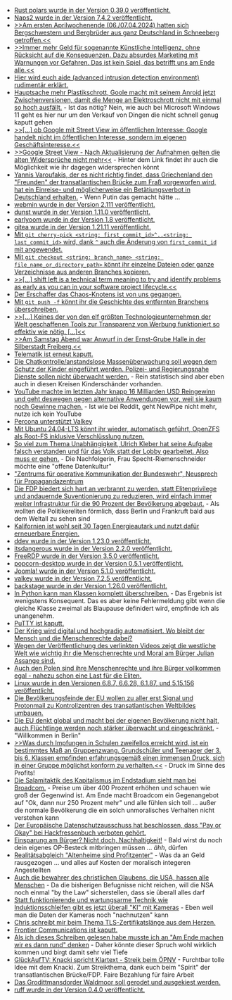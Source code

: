 * [Rust polars wurde in der Version 0.39.0 veröffentlicht.](https://github.com/pola-rs/polars/releases/tag/rs-0.39.0)
* [Naps2 wurde in der Version 7.4.2 veröffentlicht.](https://github.com/cyanfish/naps2/releases/tag/v7.4.2)
* [>>Am ersten Aprilwochenende (06./07.04.2024) hatten sich Bergschwestern und Bergbrüder aus ganz Deutschland in Schneeberg getroffen.<<](https://knappenverein.de/bundesverband-war-in-schneeberg-zu-gast/)
* [>>Immer mehr Geld für sogenannte Künstliche Intelligenz, ohne Rücksicht auf die Konsequenzen. Dazu absurdes Marketing mit Warnungen vor Gefahren. Das ist kein Spiel, das betrifft uns am Ende alle.<<](https://netzpolitik.org/2024/degitalisierung-infinite-money-glitch/)
* [Hier wird euch aide (advanced intrusion detection environment) rudimentär erklärt.](https://www.opensourcerers.org/2024/04/15/introduction-to-the-advanced-intrusion-detection-environment-aide/)
* [Hauptsache mehr Plastikschrott, Goole macht mit seinem Anroid jetzt Zwischenversionen, damit die Menge an Elektroschrott nicht mit einmal so hoch ausfällt.](https://www.onli-blogging.de/2362/LineageOS-droht-Wegfall-von-51-Telefonen.html) - Ist das nötig? Nein, wie auch bei Microsoft Windows 11 geht es hier nur um den Verkauf von Dingen die nicht schnell genug kaputt gehen
* [>>[...] ob Google mit Street View im öffentlichen Interesse:  Google handelt nicht im öffentlichen Interesse, sondern im eigenen Geschäftsinteresse.<<](https://www.borncity.com/blog/2024/04/14/google-street-view-neuer-widerspruch-erforderlich/)
* [>>Google Street View - Nach Aktualisierung der Aufnahmen gelten die alten Widersprüche nicht mehr<<](https://plattform-privatheit.de/p-prv/beitraege/aktuelles/google-street-view-nach-aktualisie-rung-der-aufnahmen-gelten-die-alten-widersprueche-nicht-mehr.php) - Hinter dem Link findet ihr auch die Möglichkeit wie ihr dagegen widersprechen könnt
* [Yannis Varoufakis, der es nicht richtig findet, dass Griechenland den "Freunden" der transatlantischen Brücke zum Fraß vorgeworfen wird, hat ein Einreise- und möglicherweise ein Betätiungsverbot in Deutschland erhalten.](https://blog.fefe.de/?ts=98e3fce2) - Wenn Putin das gemacht hätte ...
* [webmin wurde in der Version 2.111 veröffentlicht.](https://github.com/webmin/webmin/releases/tag/2.111)
* [dunst wurde in der Version 1.11.0 veröffentlicht.](https://github.com/dunst-project/dunst/releases/tag/v1.11.0)
* [earlyoom wurde in der Version 1.8 veröffentlicht.](https://github.com/rfjakob/earlyoom/releases/tag/v1.8)
* [gitea wurde in der Version 1.21.11 veröffentlicht.](https://github.com/go-gitea/gitea/releases/tag/v1.21.11)
* [Mit `git cherry-pick <string: first_commit_id>^..<string: last_commit_id>` wird, dank `^` auch die Änderung von `first_commit_id` mit angewendet.](https://www.30secondsofcode.org/git/s/pick-commits/)
* [Mit `git checkout <string: branch_name> <string: file_name_or_directory_path>` könnt ihr einzelne Dateien oder ganze Verzeichnisse aus anderen Branches kopieren.](https://www.30secondsofcode.org/git/s/copy-file-from-branch/)
* [>>[...] shift left is a technical term meaning to try and identify problems as early as you can in your software project lifecycle.<<](https://www.freecodecamp.org/news/what-is-shift-left-in-software/)
* [Der Erschaffer das Chaos-Knotens ist von uns gegangen.](https://www.ccc.de/de/updates/2024/ccc-trauert-um-reinhard-schrutzki)
* [Mit `git push -f` könnt ihr die Geschichte des entfernten Branchens überschreiben.](https://www.30secondsofcode.org/git/s/force-update-remote-branch/)
* [>>[...] Keines der von den elf größten Technologieunternehmen der Welt geschaffenen Tools zur Transparenz von Werbung funktioniert so effektiv wie nötig. [...]<<](https://netzpolitik.org/2024/werbearchive-der-grossen-plattformen-zu-wenig-daten-kaum-vergleichbar-und-schlecht-zu-bedienen/)
* [>>Am Samstag Abend war Anwurf in der Ernst-Grube Halle in der Silberstadt Freiberg.<<](https://www.youtube.com/watch?v=X9nNGjNtAIQ)
* [Telematik ist erneut kaputt.](https://www.borncity.com/blog/2024/04/16/medisign-erneut-langer-telematik-ausfall-15-4-2024-gematik-prft-den-anbieter/)
* [Die Chatkontrolle/anstandslose Massenüberwachung soll wegen dem Schutz der Kinder eingeführt werden. Polizei- und Regierungsnahe Dienste sollen nicht überwacht werden.](https://tuxproject.de/blog/2024/04/hoffnung-dexit-15-die-spd-will-meine-briefe-lesen-aber-ihre-eigenen-nicht-mehr/) - Rein statistisch sind aber eben auch in diesen Kreisen Kinderschänder vorhanden.
* [YouTube machte im letzten Jahr knapp 16 Milliarden USD Reingewinn und geht deswegen gegen alternative Anwendungen vor, weil sie kaum noch Gewinne machen.](https://www.bleepingcomputer.com/news/google/google-to-crack-down-on-third-party-youtube-apps-that-block-ads/) - Ist wie bei Reddit, geht NewPipe nicht mehr, nutze ich kein YouTube
* [Percona unterstützt Valkey](https://www.percona.com/blog/percona-stands-firmly-on-the-side-of-open-source/)
* [Mit Ubuntu 24.04-LTS könnt ihr wieder, automatisch geführt, OpenZFS als Root-FS inklusive Verschlüsslung nutzen.](https://www.phoronix.com/news/OpenZFS-Ubuntu-24.04-LTS)
* [So viel zum Thema Unabhängigkeit, Ulrich Kleber hat seine Aufgabe falsch verstanden und für das Volk statt der Lobby gearbeitet. Also muss er gehen.](https://netzpolitik.org/2024/louisa-specht-riemenschneider-einigung-auf-neue-bundesdatenschutzbeauftragte/) - Die Nachfolgerin, Frau Specht-Riemenschneider möchte eine "offene Datenkultur"
* ["Zentrums für operative Kommunikation der Bundeswehr", Neusprech für Propagandazentrum](https://blog.fefe.de/?ts=98e02122)
* [Die FDP biedert sich hart an verbrannt zu werden, statt Elitenprivilege und andauernde Suventionierung zu reduzieren, wird einfach immer weiter Infrastruktur für die 90 Prozent der Bevölkerung abgebaut.](https://blog.fefe.de/?ts=98e012de) - Als wollten die Politikereliten förmlich, dass Berlin und Frankruft bald aus dem Weltall zu sehen sind
* [Kalifornien ist wohl seit 30 Tagen Energieautark und nutzt dafür erneuerbare Energien.](https://blog.fefe.de/?ts=98e00acd)
* [ddev wurde in der Version 1.23.0 veröffentlicht.](https://github.com/ddev/ddev/releases/tag/v1.23.0)
* [itsdangerous wurde in der Version 2.2.0 veröffentlicht.](https://github.com/pallets/itsdangerous/releases/tag/2.2.0)
* [FreeRDP wurde in der Version 3.5.0 veröffentlicht.](https://github.com/FreeRDP/FreeRDP/releases/tag/3.5.0)
* [popcorn-desktop wurde in der Version 0.5.1 veröffentlicht.](https://github.com/popcorn-official/popcorn-desktop/releases/tag/v0.5.1)
* [Joomla! wurde in der Version 5.1.0 veröffentlicht.](https://github.com/joomla/joomla-cms/releases/tag/5.1.0)
* [valkey wurde in der Version 7.2.5 veröffentlicht.](https://github.com/valkey-io/valkey/releases/tag/7.2.5)
* [backstage wurde in der Version 1.26.0 veröffentlicht.](https://github.com/backstage/backstage/releases/tag/v1.26.0)
* [In Python kann man Klassen komplett überschreiben.](https://zaitcev.livejournal.com/266582.html) - Das Ergebnis ist wenigstens Konsequent. Das es aber keine Fehlermeldung gibt wenn die gleiche Klasse zweimal als Blaupause definidert wird, empfinde ich als unangenehm.
* [PuTTY ist kaputt.](https://www.borncity.com/blog/2024/04/17/kritische-putty-schwachstelle-cve-2024-31497-verrt-private-schlssel/)
* [Der Krieg wird digital und hochgradig automatisiert. Wo bleibt der Mensch und die Menschenrechte dabei?](https://netzpolitik.org/2024/kuenstliche-intelligenz-automatisierte-kriegsfuehrung-und-die-genfer-konvention/)
* [Wegen der Veröffentlichung des verlinkten Videos zeigt die westliche Welt wie wichtig ihr die Menschenrechte und Moral am Bürger Julian Assange sind.](https://www.youtube.com/watch?v=2r3vuJaykyY)
* [Auch den Polen sind ihre Menschenrechte und ihre Bürger vollkommen egal - nahezu schon eine Last für die Eliten.](https://netzpolitik.org/2024/polnische-untersuchung-knapp-600-menschen-mit-pegasus-gehackt/)
* [Linux wurde in den Versionen 6.8.7, 6.6.28, 6.1.87, und 5.15.156 veröffentlicht.](https://lwn.net/Articles/970086/)
* [Die Bevölkerungsfeinde der EU wollen zu aller erst Signal und Protonmail zu Kontrollzentren des transatlantischen Weltbildes umbauen.](https://www.patrick-breyer.de/leak-datenschutzfreundliche-und-verschluesselte-messengerdienste-sollen-mit-chatkontrolle-bestraft-werden/)
* [Die EU denkt global und macht bei der eigenen Bevölkerung nicht halt, auch Flüchtlinge werden noch stärker überwacht und eingeschränkt.](https://netzpolitik.org/2024/eu-migrationspakt-kritik-an-der-digitalen-ueberwachung-von-migrantinnen/) - "Willkommen in Berlin"
* [>>Was durch Impfungen in Schulen zweifellos erreicht wird, ist ein bestimmtes Maß an Gruppenzwang. Grundschüler und Teenager der 3. bis 6. Klassen empfinden erfahrungsgemäß einen immensen Druck, sich in einer Gruppe möglichst konform zu verhalten.<<](https://impfentscheidung.online/impfungen-in-schulen-sollen-die-hpv-impfraten-in-die-hoehe-treiben/) - Druck im Sinne des Profits!
* [Die Salamitaktik des Kapitalismus im Endstadium sieht man bei Broadcom.](https://www.borncity.com/blog/2024/04/17/broadcom-kommt-vmware-kunden-mit-lizenzen-entgegen-eu-kommission-schickt-fragen/) - Preise um über 400 Prozent erhöhen und schauen wie groß der Gegenwind ist. Am Ende macht Broadcom ein Gegenangebot auf "Ok, dann nur 250 Prozent mehr" und alle fühlen sich toll ... außer die normale Bevölkerung die ein solch unmoralisches Verhalten nicht verstehen kann
* [Der Europäische Datenschutzausschuss hat beschlossen, dass "Pay or Okay" bei Hackfressenbuch verboten gehört.](https://noyb.eu/de/statement-edpb-pay-or-okay-opinion)
* [Einsparung am Bürger? Nicht doch, Nachhaltigkeit!](https://blog.fefe.de/?ts=98de843e) - Bald wirst du noch dein eigenes OP-Besteck mitbringen müssen ... *ähh*, dürfen
* [Realitätsabgleich "Altenheime sind Profitzenter"](https://blog.fefe.de/?ts=98e160bb) - Was da an Geld rausgezogen ... und alles auf Kosten der moralisch integeren Angestellten
* [Auch die bewahrer des christlichen Glaubens, die USA, hassen alle Menschen](https://blog.fefe.de/?ts=98e1534b) - Da die bisherigen Befugnisse nicht reichen, will die NSA noch einmal "by the Law" sicherstellen, dass sie überall alles darf
* [Statt funktionierende und wartungsarme Technik wie Induktionsschleifen gibt es jetzt überall "KI" mit Kameras](https://blog.fefe.de/?ts=98e15122) - Eben weil man die Daten der Kameras noch "nachnutzen" kann
* [Chris schreibt mir beim Thema TLS-Zertifikatslänge aus dem Herzen.](https://utcc.utoronto.ca/~cks/space/blog/web/TLSSelfSignedCertsDuration)
* [Frontier Communications ist kaputt.](https://www.bleepingcomputer.com/news/security/frontier-communications-shuts-down-systems-after-cyberattack/)
* [Als ich dieses Schreiben gelesen habe musste ich an "Am Ende machen wir es dann rund" denken](https://blog.hqcodeshop.fi/archives/588-On-VAT-Calculation-Rounding-Monetary-Values.html) - Daher könnte dieser Spruch wohl wirklich kommen und birgt damit sehr viel Tiefe
* [GlückAufTV: Knacki spricht Klartext - Streik beim ÖPNV](https://www.youtube.com/watch?v=bzotLYhW5Ks) - Furchtbar tolle Idee mit dem Knacki. Zum Streikthema, dank euch beim "Spirit" der transatlantischen Brücke/FDP. Faire Bezahlung für faire Arbeit
* [Das Grodittmansdorder Waldmoor soll gerodet und ausgekiest werden.](https://sachsen.nabu.de/news/2024/34842.html)
* [ruff wurde in der Version 0.4.0 veröffentlicht.](https://github.com/astral-sh/ruff/releases/tag/v0.4.0)
